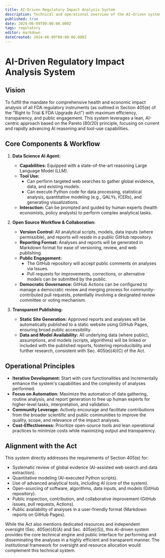 ```yaml
---
title: AI-Driven Regulatory Impact Analysis System
description: Technical and operational overview of the AI-driven system for regulatory health and economic impact analysis as mandated by the Right to Trial & FDA Upgrade Act.
published: true
date: 2024-06-09T00:00:00.000Z
tags: regulatory
editor: markdown
dateCreated: 2024-06-09T00:00:00.000Z
---
```


# AI-Driven Regulatory Impact Analysis System

## Vision

To fulfill the mandate for comprehensive health and economic impact analysis of all FDA regulatory instruments (as outlined in Section 405(e) of the "Right to Trial & FDA Upgrade Act") with maximum efficiency, transparency, and public engagement. This system leverages a lean, AI-centric approach based on the Pareto (80/20) principle, focusing on current and rapidly advancing AI reasoning and tool-use capabilities.

## Core Components & Workflow

1. **Data Science AI Agent:**
    * **Capabilities:** Equipped with a state-of-the-art reasoning Large Language Model (LLM).
    * **Tool Use:**
        * Can perform targeted web searches to gather global evidence, data, and existing models.
        * Can execute Python code for data processing, statistical analysis, quantitative modeling (e.g., QALYs, ICERs), and generating visualizations.
    * **Interaction:** Can be prompted and guided by human experts (health economists, policy analysts) to perform complex analytical tasks.

2. **Open Source Workflow & Collaboration:**
    * **Version Control:** All analytical scripts, models, data inputs (where permissible), and reports will reside in a public GitHub repository.
    * **Reporting Format:** Analyses and reports will be generated in Markdown format for ease of versioning, review, and web publishing.
    * **Public Engagement:**
        * The GitHub repository will accept public comments on analyses via Issues.
        * Pull requests for improvements, corrections, or alternative models can be submitted by the public.
    * **Democratic Governance:** GitHub Actions can be configured to manage a democratic review and merging process for community-contributed pull requests, potentially involving a designated review committee or voting mechanism.

3. **Transparent Publishing:**
    * **Static Site Generation:** Approved reports and analyses will be automatically published to a static website using GitHub Pages, ensuring broad public accessibility.
    * **Data and Model Availability:** All underlying data (where public), assumptions, and models (scripts, algorithms) will be linked or included with the published reports, fostering reproducibility and further research, consistent with Sec. 405(e)(4)(C) of the Act.

## Operational Principles

* **Iterative Development:** Start with core functionalities and incrementally enhance the system's capabilities and the complexity of analyses performed.
* **Focus on Automation:** Maximize the automation of data gathering, routine analysis, and report generation to free up human experts for higher-level tasks, interpretation, and validation.
* **Community Leverage:** Actively encourage and facilitate contributions from the broader scientific and public communities to improve the quality, scope, and relevance of the impact analyses.
* **Cost-Effectiveness:** Prioritize open-source tools and lean operational practices to minimize costs while maximizing output and transparency.

## Alignment with the Act

This system directly addresses the requirements of Section 405(e) for:

* Systematic review of global evidence (AI-assisted web search and data extraction).
* Quantitative modeling (AI-executed Python scripts).
* Use of advanced analytical tools, including AI (core of the system).
* Open-sourcing of software, algorithms, data inputs, and models (GitHub repository).
* Public inspection, contribution, and collaborative improvement (GitHub issues, pull requests, Actions).
* Public availability of analyses in a user-friendly format (Markdown reports on GitHub Pages).

While the Act also mentions dedicated resources and independent oversight (Sec. 405(e)(4)(A) and Sec. 405(e)(5)), this AI-driven system provides the core technical engine and public interface for performing and disseminating the analyses in a highly efficient and transparent manner. The institutional framework for oversight and resource allocation would complement this technical system.
